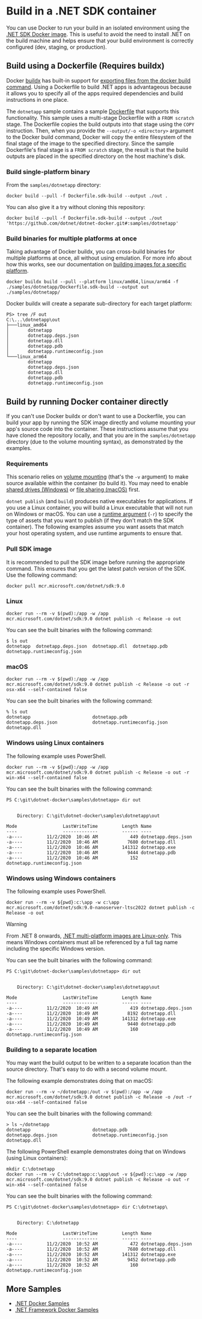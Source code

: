 # Build in a .NET SDK container

You can use Docker to run your build in an isolated environment using the [.NET SDK Docker image](../README.sdk.md).
This is useful to avoid the need to install .NET on the build machine and helps ensure that your build environment is correctly configured (dev, staging, or production).

## Build using a Dockerfile (Requires buildx)

Docker [buildx](https://docs.docker.com/reference/cli/docker/buildx/) has built-in support for [exporting files from the docker build command](https://docs.docker.com/build/building/export/).
Using a Dockerfile to build .NET apps is advantageous because it allows you to specify all of the apps required dependencies and build instructions in one place.

The `dotnetapp` sample contains a sample [Dockerfile](./dotnetapp/Dockerfile.sdk-build) that supports this functionality.
This sample uses a multi-stage Dockerfile with a `FROM scratch` stage.
The Dockerfile copies the build outputs into that stage using the `COPY` instruction.
Then, when you provide the `--output/-o <directory>` argument to the Docker build command, Docker will copy the entire filesystem of the final stage of the image to the specified directory.
Since the sample Dockerfile's final stage is a `FROM scratch` stage, the result is that the build outputs are placed in the specified directory on the host machine's disk.

### Build single-platform binary

From the `samples/dotnetapp` directory:

```pwsh
docker build --pull -f Dockerfile.sdk-build --output ./out .
```

You can also give it a try without cloning this repository:

```pwsh
docker build --pull -f Dockerfile.sdk-build --output ./out 'https://github.com/dotnet/dotnet-docker.git#:samples/dotnetapp'
```

### Build binaries for multiple platforms at once

Taking advantage of Docker buildx, you can cross-build binaries for multiple platforms at once, all without using emulation.
For more info about how this works, see our documentation on [building images for a specific platform](./build-for-a-platform.md).

```pwsh
docker buildx build --pull --platform linux/amd64,linux/arm64 -f ./samples/dotnetapp/Dockerfile.sdk-build --output out ./samples/dotnetapp/
```

Docker buildx will create a separate sub-directory for each target platform:

```pwsh
PS> tree /F out
C:\...\dotnetapp\out
├───linux_amd64
│       dotnetapp
│       dotnetapp.deps.json
│       dotnetapp.dll
│       dotnetapp.pdb
│       dotnetapp.runtimeconfig.json
└───linux_arm64
        dotnetapp
        dotnetapp.deps.json
        dotnetapp.dll
        dotnetapp.pdb
        dotnetapp.runtimeconfig.json
```

## Build by running Docker container directly

If you can't use Docker buildx or don't want to use a Dockerfile, you can build your app by running the SDK image directly and volume mounting your app's source code into the container.
These instructions assume that you have cloned the repository locally, and that you are in the `samples/dotnetapp` directory (due to the volume mounting syntax), as demonstrated by the examples.

### Requirements

This scenario relies on [volume mounting](https://docs.docker.com/engine/admin/volumes/volumes/) (that's the `-v` argument) to make source available within the container (to build it). You may need to enable [shared drives (Windows)](https://docs.docker.com/docker-for-windows/#shared-drives) or [file sharing (macOS)](https://docs.docker.com/docker-for-mac/#file-sharing) first.

`dotnet publish` (and `build`) produces native executables for applications. If you use a Linux container, you will build a Linux executable that will not run on Windows or macOS. You can use a [runtime argument](https://docs.microsoft.com/en-us/dotnet/core/rid-catalog) (`-r`) to specify the type of assets that you want to publish (if they don't match the SDK container). The following examples assume you want assets that match your host operating system, and use runtime arguments to ensure that.

### Pull SDK image

It is recommended to pull the SDK image before running the appropriate command. This ensures that you get the latest patch version of the SDK. Use the following command:

```console
docker pull mcr.microsoft.com/dotnet/sdk:9.0
```

### Linux

```console
docker run --rm -v $(pwd):/app -w /app mcr.microsoft.com/dotnet/sdk:9.0 dotnet publish -c Release -o out
```

You can see the built binaries with the following command:

```console
$ ls out
dotnetapp  dotnetapp.deps.json  dotnetapp.dll  dotnetapp.pdb  dotnetapp.runtimeconfig.json
```

### macOS

```console
docker run --rm -v $(pwd):/app -w /app mcr.microsoft.com/dotnet/sdk:9.0 dotnet publish -c Release -o out -r osx-x64 --self-contained false
```

You can see the built binaries with the following command:

```console
% ls out
dotnetapp                       dotnetapp.pdb
dotnetapp.deps.json             dotnetapp.runtimeconfig.json
dotnetapp.dll
```

### Windows using Linux containers

The following example uses PowerShell.

```console
docker run --rm -v ${pwd}:/app -w /app mcr.microsoft.com/dotnet/sdk:9.0 dotnet publish -c Release -o out -r win-x64 --self-contained false
```

You can see the built binaries with the following command:

```console
PS C:\git\dotnet-docker\samples\dotnetapp> dir out


    Directory: C:\git\dotnet-docker\samples\dotnetapp\out

Mode                 LastWriteTime         Length Name
----                 -------------         ------ ----
-a----         11/2/2020  10:46 AM            449 dotnetapp.deps.json
-a----         11/2/2020  10:46 AM           7680 dotnetapp.dll
-a----         11/2/2020  10:46 AM         141312 dotnetapp.exe
-a----         11/2/2020  10:46 AM           9444 dotnetapp.pdb
-a----         11/2/2020  10:46 AM            152 dotnetapp.runtimeconfig.json
```

### Windows using Windows containers

The following example uses PowerShell.

```console
docker run --rm -v ${pwd}:c:\app -w c:\app mcr.microsoft.com/dotnet/sdk:9.0-nanoserver-ltsc2022 dotnet publish -c Release -o out
```

> [!WARNING]
> From .NET 8 onwards, [.NET multi-platform images are Linux-only](https://learn.microsoft.com/en-us/dotnet/core/compatibility/containers/8.0/multi-platform-tags).
> This means Windows containers must all be referenced by a full tag name including the specific Windows version.

You can see the built binaries with the following command:

```console
PS C:\git\dotnet-docker\samples\dotnetapp> dir out


    Directory: C:\git\dotnet-docker\samples\dotnetapp\out

Mode                 LastWriteTime         Length Name
----                 -------------         ------ ----
-a----         11/2/2020  10:49 AM            419 dotnetapp.deps.json
-a----         11/2/2020  10:49 AM           8192 dotnetapp.dll
-a----         11/2/2020  10:49 AM         141312 dotnetapp.exe
-a----         11/2/2020  10:49 AM           9440 dotnetapp.pdb
-a----         11/2/2020  10:49 AM            160 dotnetapp.runtimeconfig.json
```

### Building to a separate location

You may want the build output to be written to a separate location than the source directory. That's easy to do with a second volume mount.

The following example demonstrates doing that on macOS:

```console
docker run --rm -v ~/dotnetapp:/out -v $(pwd):/app -w /app mcr.microsoft.com/dotnet/sdk:9.0 dotnet publish -c Release -o /out -r osx-x64 --self-contained false
```

You can see the built binaries with the following command:

```console
> ls ~/dotnetapp
dotnetapp                       dotnetapp.pdb
dotnetapp.deps.json             dotnetapp.runtimeconfig.json
dotnetapp.dll
```

The following PowerShell example demonstrates doing that on Windows (using Linux containers):

```console
mkdir C:\dotnetapp
docker run --rm -v C:\dotnetapp:c:\app\out -v ${pwd}:c:\app -w /app mcr.microsoft.com/dotnet/sdk:9.0 dotnet publish -c Release -o out -r win-x64 --self-contained false
```

You can see the built binaries with the following command:

```console
PS C:\git\dotnet-docker\samples\dotnetapp> dir C:\dotnetapp\


    Directory: C:\dotnetapp

Mode                 LastWriteTime         Length Name
----                 -------------         ------ ----
-a----         11/2/2020  10:52 AM            472 dotnetapp.deps.json
-a----         11/2/2020  10:52 AM           7680 dotnetapp.dll
-a----         11/2/2020  10:52 AM         141312 dotnetapp.exe
-a----         11/2/2020  10:52 AM           9452 dotnetapp.pdb
-a----         11/2/2020  10:52 AM            160 dotnetapp.runtimeconfig.json
```

## More Samples

* [.NET Docker Samples](../README.md)
* [.NET Framework Docker Samples](https://github.com/microsoft/dotnet-framework-docker/blob/main/samples/README.md)
